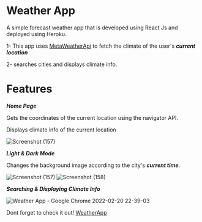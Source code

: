 
# Weather App
A simple forecast weather app that is developed using React Js and deployed using Heroku.

1- This app uses [MetaWeatherApi](https://www.metaweather.com/api/) to fetch the climate of the user's ***current location*** 

2- searches cities and displays climate info.

# Features
***Home Page***

Gets the coordinates of the current location using the navigator API. 

Displays climate info of the current location

![Screenshot (157)](https://user-images.githubusercontent.com/71923204/154864392-64e913cf-df73-4aa6-9b39-036ba2917961.png)

***Light & Dark Mode***

Changes the background image according to the city's ***current time***.

![Screenshot (157)](https://user-images.githubusercontent.com/71923204/154864392-64e913cf-df73-4aa6-9b39-036ba2917961.png)
![Screenshot (158)](https://user-images.githubusercontent.com/71923204/154864488-168f3f0f-1e68-44f1-bd10-1962537591cf.png)

***Searching & Displaying Climate Info***

![Weather App - Google Chrome 2022-02-20 22-39-03](https://user-images.githubusercontent.com/71923204/154864809-aa8c86f4-28a7-4186-9dd3-1668b4e26d18.gif)

Dont forget to check it out! [WeatherApp](https://weather-app92.herokuapp.com/)

